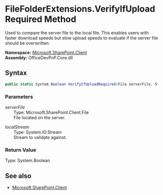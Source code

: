 # FileFolderExtensions.VerifyIfUploadRequired Method  
Used to compare the server file to the local file.
            This enables users with faster download speeds but slow upload speeds to evaluate if the server file should be overwritten.  

**Namespace:** [Microsoft.SharePoint.Client](Microsoft.SharePoint.Client.md)  
**Assembly:** OfficeDevPnP.Core.dll  
## Syntax
```C#
public static System.Boolean VerifyIfUploadRequired(File serverFile, Stream localStream)
```
### Parameters
*serverFile*  
&emsp;&emsp;Type: Microsoft.SharePoint.Client.File  
&emsp;&emsp;File located on the server.  
  
*localStream*  
&emsp;&emsp;Type: System.IO.Stream  
&emsp;&emsp;Stream to validate against.  
  
### Return Value
Type: System.Boolean  


## See also
- [Microsoft.SharePoint.Client](Microsoft.SharePoint.Client.md)

